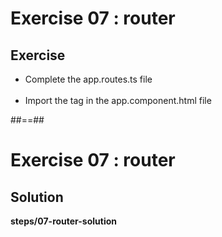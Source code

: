 <!-- .slide: class="exercice" -->

# Exercise 07 : router

## Exercise<br>

-   Complete the app.routes.ts file <br> <br>
-   Import the <router-outlet> <router-outlet> tag in the app.component.html file

##==##

<!-- .slide: class="exercice full-center" -->

# Exercise 07 : router

## Solution

<b>steps/07-router-solution</b>
